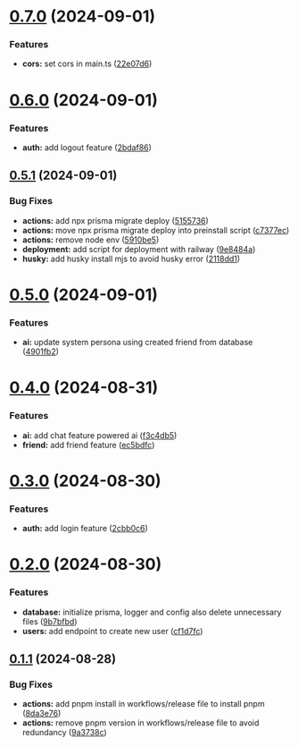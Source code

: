 # [0.7.0](https://github.com/hackathon-warriors/backend/compare/v0.6.0...v0.7.0) (2024-09-01)


### Features

* **cors:** set cors in main.ts ([22e07d6](https://github.com/hackathon-warriors/backend/commit/22e07d641366f6ebd8d4369a25ae835182de77c2))

# [0.6.0](https://github.com/hackathon-warriors/backend/compare/v0.5.1...v0.6.0) (2024-09-01)


### Features

* **auth:** add logout feature ([2bdaf86](https://github.com/hackathon-warriors/backend/commit/2bdaf8670b94179b4592578fd03f49c375cedf6b))

## [0.5.1](https://github.com/hackathon-warriors/backend/compare/v0.5.0...v0.5.1) (2024-09-01)


### Bug Fixes

* **actions:** add npx prisma migrate deploy ([5155736](https://github.com/hackathon-warriors/backend/commit/51557366fe5fdf547f8ed45c01bf93ab5611134c))
* **actions:** move npx prisma migrate deploy into preinstall script ([c7377ec](https://github.com/hackathon-warriors/backend/commit/c7377ecd3d8072a9c4f8969c99c3d43a4e8ea76e))
* **actions:** remove node env ([5910be5](https://github.com/hackathon-warriors/backend/commit/5910be55b32cad318d1005927f31b8998e548992))
* **deployment:** add script for deployment with railway ([9e8484a](https://github.com/hackathon-warriors/backend/commit/9e8484a9ed2c234ce061d291557775163d2148a2))
* **husky:** add husky install mjs to avoid husky error ([2118dd1](https://github.com/hackathon-warriors/backend/commit/2118dd160a535dd3cf2e1ada3d5a82e950200221))

# [0.5.0](https://github.com/hackathon-warriors/backend/compare/v0.4.0...v0.5.0) (2024-09-01)


### Features

* **ai:** update system persona using created friend from database ([4901fb2](https://github.com/hackathon-warriors/backend/commit/4901fb2a5ba8660891b1cacc7e87850bba2c4ad5))

# [0.4.0](https://github.com/hackathon-warriors/backend/compare/v0.3.0...v0.4.0) (2024-08-31)


### Features

* **ai:** add chat feature powered ai ([f3c4db5](https://github.com/hackathon-warriors/backend/commit/f3c4db515f29628586c3a7e74ef4bb222156fbf5))
* **friend:** add friend feature ([ec5bdfc](https://github.com/hackathon-warriors/backend/commit/ec5bdfc05003bb0ad5f74007f22b6b2a1e0074aa))

# [0.3.0](https://github.com/hackathon-warriors/backend/compare/v0.2.0...v0.3.0) (2024-08-30)


### Features

* **auth:** add login feature ([2cbb0c6](https://github.com/hackathon-warriors/backend/commit/2cbb0c6412a6026f0b5dce3797d09a51a15fc333))

# [0.2.0](https://github.com/hackathon-warriors/backend/compare/v0.1.1...v0.2.0) (2024-08-30)


### Features

* **database:** initialize prisma, logger and config also delete unnecessary files ([9b7bfbd](https://github.com/hackathon-warriors/backend/commit/9b7bfbddf872ff8b8171393ab2aee5d251e8a070))
* **users:** add endpoint to create new user ([cf1d7fc](https://github.com/hackathon-warriors/backend/commit/cf1d7fcd54fb41c6a36259642635b50bb3abea60))

## [0.1.1](https://github.com/hackathon-warriors/backend/compare/v0.1.0...v0.1.1) (2024-08-28)


### Bug Fixes

* **actions:** add pnpm install in workflows/release file to install pnpm ([8da3e76](https://github.com/hackathon-warriors/backend/commit/8da3e7628649356d3a6c2d67307b28bb8385eb06))
* **actions:** remove pnpm version in workflows/release file to avoid redundancy ([9a3738c](https://github.com/hackathon-warriors/backend/commit/9a3738c2fd107511335830d2f50727bf8d62a1e5))
